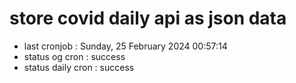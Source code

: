 # store covid daily api as json data

- last cronjob : Sunday, 25 February 2024 00:57:14
- status og cron : success
- status daily cron : success
      
      
